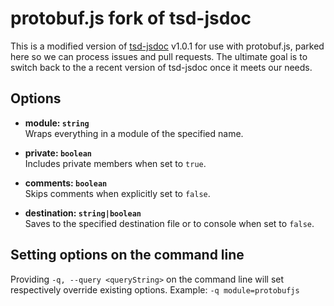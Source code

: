 # protobuf.js fork of tsd-jsdoc

This is a modified version of [tsd-jsdoc](https://github.com/englercj/tsd-jsdoc) v1.0.1 for use with protobuf.js, parked here so we can process issues and pull requests. The ultimate goal is to switch back to the a recent version of tsd-jsdoc once it meets our needs.

## Options

- **module: `string`**<br />
  Wraps everything in a module of the specified name.

- **private: `boolean`**<br />
  Includes private members when set to `true`.

- **comments: `boolean`**<br />
  Skips comments when explicitly set to `false`.

- **destination: `string|boolean`**<br />
  Saves to the specified destination file or to console when set to `false`.

## Setting options on the command line

Providing `-q, --query <queryString>` on the command line will set respectively override existing options. Example: `-q module=protobufjs`
